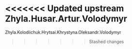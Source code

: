 <<<<<<< Updated upstream
Zhyla.Husar.Artur.Volodymyr
=======
Zhyla.Kolodiichuk.Hrytsai.Khrystyna.Oleksandr.Volodymyr
>>>>>>> Stashed changes
